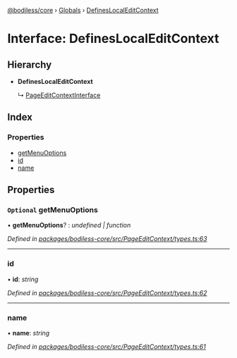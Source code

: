 [@bodiless/core](../README.md) › [Globals](../globals.md) › [DefinesLocalEditContext](defineslocaleditcontext.md)

# Interface: DefinesLocalEditContext

## Hierarchy

* **DefinesLocalEditContext**

  ↳ [PageEditContextInterface](pageeditcontextinterface.md)

## Index

### Properties

* [getMenuOptions](defineslocaleditcontext.md#optional-getmenuoptions)
* [id](defineslocaleditcontext.md#id)
* [name](defineslocaleditcontext.md#name)

## Properties

### `Optional` getMenuOptions

• **getMenuOptions**? : *undefined | function*

*Defined in [packages/bodiless-core/src/PageEditContext/types.ts:63](https://github.com/johnsonandjohnson/Bodiless-JS/blob/e7fc7a7/packages/bodiless-core/src/PageEditContext/types.ts#L63)*

___

###  id

• **id**: *string*

*Defined in [packages/bodiless-core/src/PageEditContext/types.ts:62](https://github.com/johnsonandjohnson/Bodiless-JS/blob/e7fc7a7/packages/bodiless-core/src/PageEditContext/types.ts#L62)*

___

###  name

• **name**: *string*

*Defined in [packages/bodiless-core/src/PageEditContext/types.ts:61](https://github.com/johnsonandjohnson/Bodiless-JS/blob/e7fc7a7/packages/bodiless-core/src/PageEditContext/types.ts#L61)*
